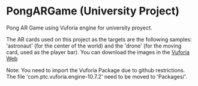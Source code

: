 # PongARGame (University Project)
 Pong AR Game using Vuforia engine for university proyect.

The AR cards used on this project as the targets are the following samples: 'astronaut' (for the center of the world) and the 'drone' (for the moving card, used as the player bar).
You can download the images in the [Vuforia Web](https://library.vuforia.com/sites/default/files/vuforia-library/docs/target_samples/unity/mars_target_images.pdf)

Note: You need to import the Vuforia Package due to github restrictions. The file 'com.ptc.vuforia.engine-10.7.2' need to be moved to 'Packages/'.
